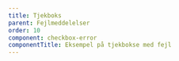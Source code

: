 ```yaml
---
title: Tjekboks
parent: Fejlmeddelelser
order: 10
component: checkbox-error
componentTitle: Eksempel på tjekbokse med fejl
---
```

